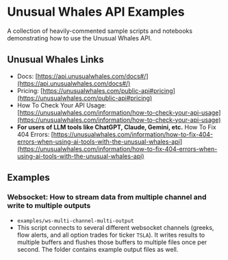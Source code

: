 # Unusual Whales API Examples
A collection of heavily-commented sample scripts and notebooks demonstrating how to use the Unusual Whales API.

## Unusual Whales Links
- Docs: [https://api.unusualwhales.com/docs#/](https://api.unusualwhales.com/docs#/)
- Pricing: [https://unusualwhales.com/public-api#pricing](https://unusualwhales.com/public-api#pricing)
- How To Check Your API Usage: [https://unusualwhales.com/information/how-to-check-your-api-usage](https://unusualwhales.com/information/how-to-check-your-api-usage)
- **For users of LLM tools like ChatGPT, Claude, Gemini, etc.** How To Fix 404 Errors: [https://unusualwhales.com/information/how-to-fix-404-errors-when-using-ai-tools-with-the-unusual-whales-api](https://unusualwhales.com/information/how-to-fix-404-errors-when-using-ai-tools-with-the-unusual-whales-api)

## Examples

### Websocket: How to stream data from multiple channel and write to multiple outputs
- `examples/ws-multi-channel-multi-output`
- This script connects to several different websocket channels (greeks, flow alerts, and all option trades for ticker `TSLA`). It writes results to multiple buffers and flushes those buffers to multiple files once per second. The folder contains example output files as well.
